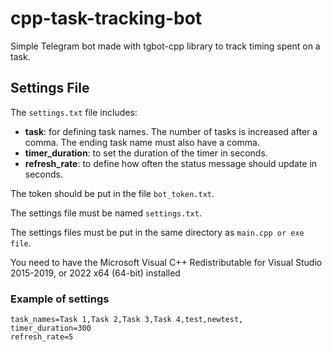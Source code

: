 # cpp-task-tracking-bot

Simple Telegram bot made with tgbot-cpp library to track timing spent on a task.

## Settings File

The `settings.txt` file includes:

- **task**: for defining task names. The number of tasks is increased after a comma. The ending task name must also have a comma.
- **timer_duration**: to set the duration of the timer in seconds.
- **refresh_rate**: to define how often the status message should update in seconds.

The token should be put in the file `bot_token.txt`.

The settings file must be named `settings.txt`.

The settings files must be put in the same directory as `main.cpp or exe file`.

You need to have the Microsoft Visual C++ Redistributable for Visual Studio 2015-2019, or 2022 x64 (64-bit) installed
### Example of settings

```plaintext
task_names=Task 1,Task 2,Task 3,Task 4,test,newtest,
timer_duration=300
refresh_rate=5


